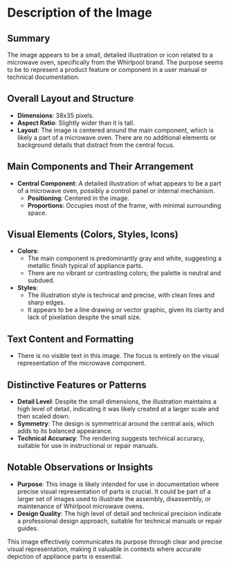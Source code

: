 # Description of the Image

## Summary
The image appears to be a small, detailed illustration or icon related to a microwave oven, specifically from the Whirlpool brand. The purpose seems to be to represent a product feature or component in a user manual or technical documentation.

## Overall Layout and Structure
- **Dimensions**: 38x35 pixels.
- **Aspect Ratio**: Slightly wider than it is tall.
- **Layout**: The image is centered around the main component, which is likely a part of a microwave oven. There are no additional elements or background details that distract from the central focus.

## Main Components and Their Arrangement
- **Central Component**: A detailed illustration of what appears to be a part of a microwave oven, possibly a control panel or internal mechanism.
  - **Positioning**: Centered in the image.
  - **Proportions**: Occupies most of the frame, with minimal surrounding space.

## Visual Elements (Colors, Styles, Icons)
- **Colors**:
  - The main component is predominantly gray and white, suggesting a metallic finish typical of appliance parts.
  - There are no vibrant or contrasting colors; the palette is neutral and subdued.
- **Styles**:
  - The illustration style is technical and precise, with clean lines and sharp edges.
  - It appears to be a line drawing or vector graphic, given its clarity and lack of pixelation despite the small size.

## Text Content and Formatting
- There is no visible text in this image. The focus is entirely on the visual representation of the microwave component.

## Distinctive Features or Patterns
- **Detail Level**: Despite the small dimensions, the illustration maintains a high level of detail, indicating it was likely created at a larger scale and then scaled down.
- **Symmetry**: The design is symmetrical around the central axis, which adds to its balanced appearance.
- **Technical Accuracy**: The rendering suggests technical accuracy, suitable for use in instructional or repair manuals.

## Notable Observations or Insights
- **Purpose**: This image is likely intended for use in documentation where precise visual representation of parts is crucial. It could be part of a larger set of images used to illustrate the assembly, disassembly, or maintenance of Whirlpool microwave ovens.
- **Design Quality**: The high level of detail and technical precision indicate a professional design approach, suitable for technical manuals or repair guides.

This image effectively communicates its purpose through clear and precise visual representation, making it valuable in contexts where accurate depiction of appliance parts is essential.